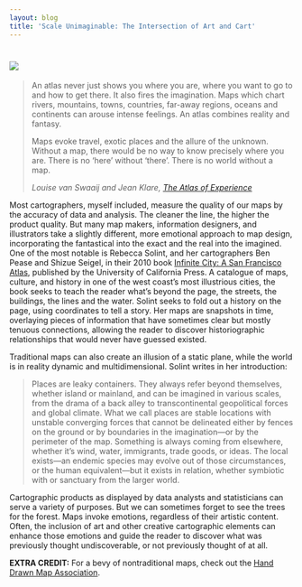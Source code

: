 ```yaml
---
layout: blog
title: 'Scale Unimaginable: The Intersection of Art and Cart'
---
```


<h1><img src="http://lyzidiamond.files.wordpress.com/2011/11/monarchs.jpeg"></h1>

<blockquote>
  <p>An atlas never just shows you where you are, where you want to go to and how to get there. It also fires the imagination. Maps which chart rivers, mountains, towns, countries, far-away regions, oceans and continents can arouse intense feelings. An atlas combines reality and fantasy.</p>
  <p>Maps evoke travel, exotic places and the allure of the unknown. Without a map, there would be no way to know precisely where you are. There is no ‘here’ without ‘there’. There is no world without a map.</p>
  <cite>Louise van Swaaij and Jean Klare, <a href="http://www.amazon.com/Atlas-Experience-Louise-van-Swaaji/dp/1582341001">The Atlas of Experience</a></cite>
</blockquote>

Most cartographers, myself included, measure the quality of our maps by the accuracy of data and analysis. The cleaner the line, the higher the product quality. But many map makers, information designers, and illustrators take a slightly different, more emotional approach to map design, incorporating the fantastical into the exact and the real into the imagined. One of the most notable is Rebecca Solint, and her cartographers Ben Pease and Shizue Seigel, in their 2010 book <a href="http://www.ucpress.edu/book.php?isbn=9780520262508">Infinite City: A San Francisco Atlas</a>, published by the University of California Press. A catalogue of maps, culture, and history in one of the west coast’s most illustrious cities, the book seeks to teach the reader what’s beyond the page, the streets, the buildings, the lines and the water. Solint seeks to fold out a history on the page, using coordinates to tell a story. Her maps are snapshots in time, overlaying pieces of information that have sometimes clear but mostly tenuous connections, allowing the reader to discover historiographic relationships that would never have guessed existed.

Traditional maps can also create an illusion of a static plane, while the world is in reality dynamic and multidimensional. Solint writes in her introduction:

<blockquote><p>Places are leaky containers. They always refer beyond themselves, whether island or mainland, and can be imagined in various scales, from the drama of a back alley to transcontinental geopolitical forces and global climate. What we call places are stable locations with unstable converging forces that cannot be delineated either by fences on the ground or by boundaries in the imagination—or by the perimeter of the map. Something is always coming from elsewhere, whether it’s wind, water, immigrants, trade goods, or ideas. The local exists—an endemic species may evolve out of those circumstances, or the human equivalent—but it exists in relation, whether symbiotic with or sanctuary from the larger world.</p></blockquote>

Cartographic products as displayed by data analysts and statisticians can serve a variety of purposes. But we can sometimes forget to see the trees for the forest. Maps invoke emotions, regardless of their artistic content. Often, the inclusion of art and other creative cartographic elements can enhance those emotions and guide the reader to discover what was previously thought undiscoverable, or not previously thought of at all.

**EXTRA CREDIT:** For a bevy of nontraditional maps, check out the <a href="http://www.handmaps.org/">Hand Drawn Map Association</a>.
